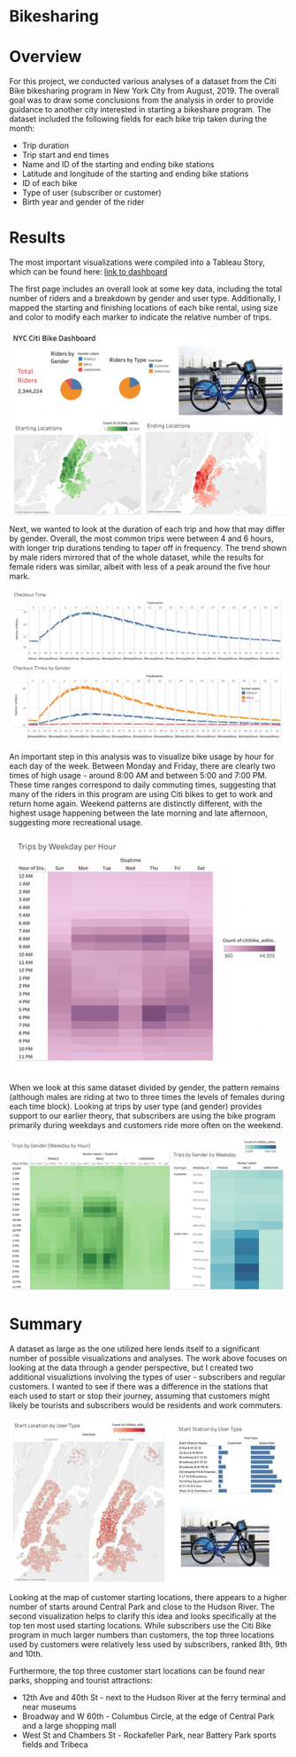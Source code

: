# Bikesharing

# Overview

For this project, we conducted various analyses of a dataset from the Citi Bike bikesharing program in New York City from August, 2019. The overall goal was to draw some conclusions from the analysis in order to provide guidance to another city interested in starting a bikeshare program. The dataset included the following fields for each bike trip taken during the month:
- Trip duration
- Trip start and end times
- Name and ID of the starting and ending bike stations
- Latitude and longitude of the starting and ending bike stations
- ID of each bike
- Type of user (subscriber or customer)
- Birth year and gender of the rider

# Results

The most important visualizations were compiled into a Tableau Story, which can be found here: [link to dashboard](https://public.tableau.com/app/profile/brian.butler1174/viz/Challenge_16625093032150/NYCCitiBikeStory)

The first page includes an overall look at some key data, including the total number of riders and a breakdown by gender and user type. Additionally, I mapped the starting and finishing locations of each bike rental, using size and color to modify each marker to indicate the relative number of trips.

!["1"](https://github.com/brianbutler08/bikesharing/blob/main/Images_bikesharing/1.png)

Next, we wanted to look at the duration of each trip and how that may differ by gender. Overall, the most common trips were between 4 and 6 hours, with longer trip durations tending to taper off in frequency. The trend shown by male riders mirrored that of the whole dataset, while the results for female riders was similar, albeit with less of a peak around the five hour mark.

!["2"](https://github.com/brianbutler08/bikesharing/blob/main/Images_bikesharing/2.png)

An important step in this analysis was to visualize bike usage by hour for each day of the week. Between Monday and Friday, there are clearly two times of high usage - around 8:00 AM and between 5:00 and 7:00 PM. These time ranges correspond to daily commuting times, suggesting that many of the riders in this program are using Citi bikes to get to work and return home again. Weekend patterns are distinctly different, with the highest usage happening between the late morning and late afternoon, suggesting more recreational usage.

!["3"](https://github.com/brianbutler08/bikesharing/blob/main/Images_bikesharing/3.png)

When we look at this same dataset divided by gender, the pattern remains (although males are riding at two to three times the levels of females during each time block). Looking at trips by user type (and gender) provides support to our earlier theory, that subscribers are using the bike program primarily during weekdays and customers ride more often on the weekend.

!["4"](https://github.com/brianbutler08/bikesharing/blob/main/Images_bikesharing/4.png)

# Summary

A dataset as large as the one utilized here lends itself to a significant number of possible visualizations and analyses. The work above focuses on looking at the data through a gender perspective, but I created two additional visualiztions involving the types of user - subscribers and regular customers. I wanted to see if there was a difference in the stations that each used to start or stop their journey, assuming that customers might likely be tourists and subscribers would be residents and work commuters.

!["5"](https://github.com/brianbutler08/bikesharing/blob/main/Images_bikesharing/5.png)

Looking at the map of customer starting locations, there appears to a higher number of starts around Central Park and close to the Hudson River. The second visualization helps to clarify this idea and looks specifically at the top ten most used starting locations. While subscribers use the Citi Bike program in much larger numbers than customers, the top three locations used by customers were relatively less used by subscribers, ranked 8th, 9th and 10th. 

Furthermore, the top three customer start locations can be found near parks, shopping and tourist attractions:
- 12th Ave and 40th St - next to the Hudson River at the ferry terminal and near museums
- Broadway and W 60th - Columbus Circle, at the edge of Central Park and a large shopping mall
- West St and Chambers St - Rockafeller Park, near Battery Park sports fields and Tribeca
